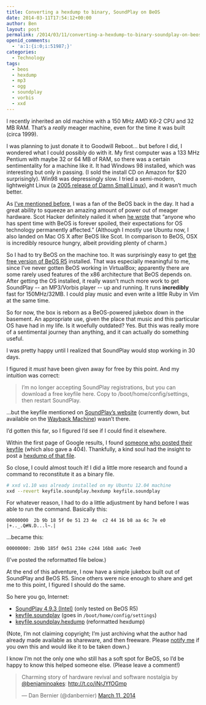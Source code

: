 ```yaml
---
title: Converting a hexdump to binary, SoundPlay on BeOS
date: 2014-03-11T17:54:12+00:00
author: Ben
layout: post
permalink: /2014/03/11/converting-a-hexdump-to-binary-soundplay-on-beos/
openid_comments:
  - 'a:1:{i:0;i:51987;}'
categories:
  - Technology
tags:
  - beos
  - hexdump
  - mp3
  - ogg
  - soundplay
  - vorbis
  - xxd
---
```

I recently inherited an old machine with a 150 MHz AMD K6-2 CPU and 32 MB RAM. That&#8217;s a _really_ meager machine, even for the time it was built (circa 1999).

I was planning to just donate it to Goodwill Reboot... but before I did, I wondered what I could possibly do with it. My first computer was a 133 MHz Pentium with maybe 32 or 64 MB of RAM, so there was a certain sentimentality for a machine like it. It had Windows 98 installed, which was interesting but only in passing. (I sold the install CD on Amazon for $20 surprisingly). Win98 was depressingly slow. I tried a semi-modern, lightweight Linux (a [2005 release of Damn Small Linux](http://www.damnsmalllinux.org/)), and it wasn&#8217;t much better.

As [I&#8217;ve mentioned before](http://www.benjaminoakes.com/tag/beos/), I was a fan of the BeOS back in the day. It had a great ability to squeeze an amazing amount of power out of meager hardware. Scot Hacker definitely nailed it when [he wrote](http://www.birdhouse.org/beos/refugee/) that &#8220;anyone who has spent time with BeOS is forever spoiled, their expectations for OS technology permanently affected.&#8221; (Although I mostly use Ubuntu now, I also landed on Mac OS X after BeOS like Scot. In comparison to BeOS, OSX is incredibly resource hungry, albeit providing plenty of charm.)

So I had to try BeOS on the machine too. It was surprisingly easy to get [the free version of BeOS R5](http://www.bebits.com/app/2680) installed. That was especially meaningful to me, since I&#8217;ve never gotten BeOS working in VirtualBox; apparently there are some rarely used features of the x86 architecture that BeOS depends on. After getting the OS installed, it really wasn&#8217;t much more work to get SoundPlay -- an MP3/Vorbis player -- up and running. It runs **incredibly** fast for 150MHz/32MB. I could play music and even write a little Ruby in Vim at the same time.

So for now, the box is reborn as a BeOS-powered jukebox down in the basement. An appropriate use, given the place that music and this particular OS have had in my life. Is it woefully outdated? Yes. But this was really more of a sentimental journey than anything, and it can actually do something useful.

I was pretty happy until I realized that SoundPlay would stop working in 30 days.

I figured it _must_ have been given away for free by this point. And my intuition was correct:

> I&#8217;m no longer accepting SoundPlay registrations, but you can download a free keyfile here. Copy to /boot/home/config/settings, then restart SoundPlay.

...but the keyfile mentioned on [SoundPlay&#8217;s website](http://marcone.home.xs4all.nl/soundplay.html) (currently down, but available on the [Wayback Machine](http://web.archive.org/web/20130609080641/http://marcone.home.xs4all.nl/soundplay.html)) wasn&#8217;t there.

I&#8217;d gotten this far, so I figured I&#8217;d see if I could find it elsewhere.

Within the first page of Google results, I found [someone who posted their keyfile](http://www.freelists.org/post/haiku/Keyfile-for-Soundplay,1) (which also gave a 404). Thankfully, a kind soul had the insight to post a [hexdump of that file](http://www.freelists.org/post/haiku/Keyfile-for-Soundplay,4).

So close, I could almost touch it! I did a little more research and found a command to reconstitute it as a binary file.

```bash
# xxd v1.10 was already installed on my Ubuntu 12.04 machine
xxd --revert keyfile.soundplay.hexdump keyfile.soundplay
```

For whatever reason, I had to do a little adjustment by hand before I was able to run the command. Basically this:

```
00000000  2b 9b 18 5f 0e 51 23 4e  c2 44 16 b8 aa 6c 7e e0  |+.._.Q#N.D...l~.|
```

...became this:

```
00000000: 2b9b 185f 0e51 234e c244 16b8 aa6c 7ee0
```

(I&#8217;ve posted the reformatted file below.)

At the end of this adventure, I now have a simple jukebox built out of SoundPlay and BeOS R5. Since others were nice enough to share and get me to this point, I figured I should do the same.

So here you go, Internet:

  * [SoundPlay 4.9.3 (Intel)](http://media.benjaminoakes.com/SoundPlay/SoundPlay-4.9.3-x86.zip) (only tested on BeOS R5)
  * [keyfile.soundplay](http://media.benjaminoakes.com/SoundPlay/keyfile.soundplay) (goes in `/boot/home/config/settings`)
  * [keyfile.soundplay.hexdump](http://media.benjaminoakes.com/SoundPlay/keyfile.soundplay.hexdump) (reformatted hexdump)

(Note, I&#8217;m not claiming copyright; I&#8217;m just archiving what the author had already made available as shareware, and then freeware. Please [notify me](http://www.benjaminoakes.com/contact/) if you own this and would like it to be taken down.)

I know I&#8217;m not the only one who still has a soft spot for BeOS, so I&#8217;d be happy to know this helped someone else. (Please leave a comment!)

<blockquote class="twitter-tweet" lang="en">
  <p>
    Charming story of hardware revival and software nostalgia by <a href="https://twitter.com/benjaminoakes">@benjaminoakes</a>: <a href="http://t.co/iNrJYfOGmp">http://t.co/iNrJYfOGmp</a>
  </p>
  
  <p>
    &mdash; Dan Bernier (@danbernier) <a href="https://twitter.com/danbernier/statuses/443457796085145600">March 11, 2014</a>
  </p>
</blockquote>